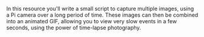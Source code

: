 In this resource you'll write a small script to capture multiple images, using a Pi camera over a long period of time. These images can then be combined into an animated GIF, allowing you to view very slow events in a few seconds, using the power of time-lapse photography.
